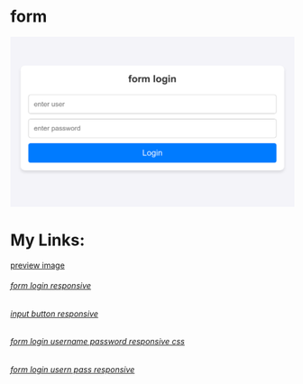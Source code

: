 # form
![login form](https://github.com/wawtv/form/blob/gh-pages/login.png?raw=true)
# My Links:
[preview image](https://wawtv.github.io/form/login.png)

###### [form login responsive](https://wawtv.github.io/form/)

###### [input button responsive](https://wawtv.github.io/form/input-button)

###### [form login username password responsive css](https://wawtv.github.io/form/login)

###### [form login usern pass responsive](https://wawtv.github.io/form/login1)




